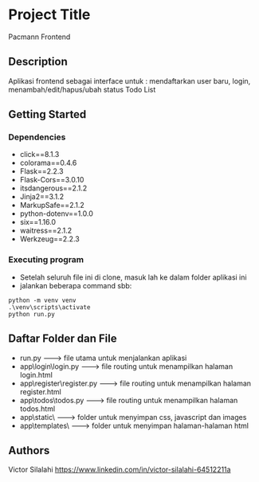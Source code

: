# Project Title

Pacmann Frontend

## Description

Aplikasi frontend sebagai interface untuk : mendaftarkan user baru, login, menambah/edit/hapus/ubah status Todo List

## Getting Started

### Dependencies

* click==8.1.3
* colorama==0.4.6
* Flask==2.2.3
* Flask-Cors==3.0.10
* itsdangerous==2.1.2
* Jinja2==3.1.2
* MarkupSafe==2.1.2
* python-dotenv==1.0.0
* six==1.16.0
* waitress==2.1.2
* Werkzeug==2.2.3


### Executing program

* Setelah seluruh file ini di clone, masuk lah ke dalam folder aplikasi ini
* jalankan beberapa command sbb: 
```
python -m venv venv
.\venv\scripts\activate
python run.py
```

## Daftar Folder dan File

* run.py ---> file utama untuk menjalankan aplikasi
* app\login\login.py ---> file routing untuk menampilkan halaman login.html
* app\register\register.py ---> file routing untuk menampilkan halaman register.html
* app\todos\todos.py ---> file routing untuk menampilkan halaman todos.html
* app\static\ ---> folder untuk menyimpan css, javascript dan images
* app\templates\ ---> folder untuk menyimpan halaman-halaman html


## Authors

Victor Silalahi 
https://www.linkedin.com/in/victor-silalahi-64512211a

